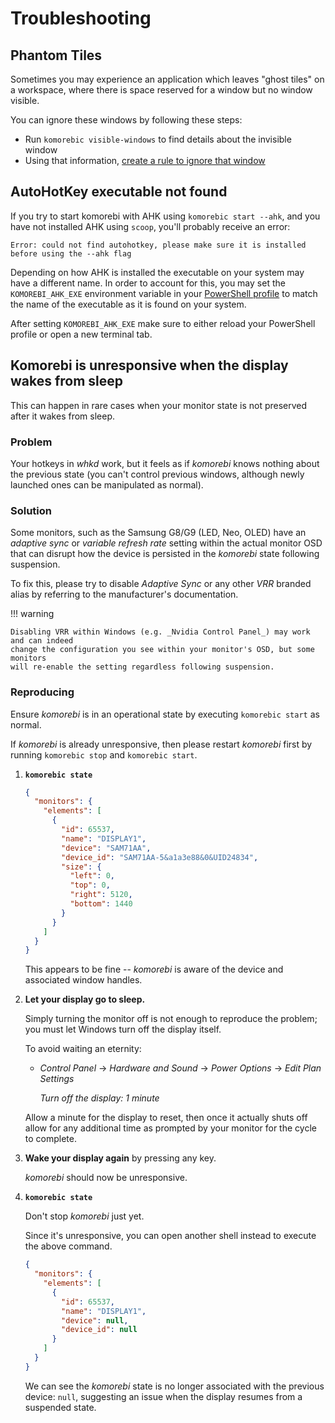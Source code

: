 # Troubleshooting

## Phantom Tiles

Sometimes you may experience an application which leaves "ghost tiles" on a workspace, where there is space reserved for
a window but no window visible.

You can ignore these windows by following these steps:

* Run `komorebic visible-windows` to find details about the invisible window
* Using that information, [create a rule to ignore that window](common-workflows/ignore-windows.md)

## AutoHotKey executable not found

If you try to start komorebi with AHK using `komorebic start --ahk`, and you have
not installed AHK using `scoop`, you'll probably receive an error:

```text
Error: could not find autohotkey, please make sure it is installed before using the --ahk flag
```

Depending on how AHK is installed the executable on your system may have a
different name. In order to account for this, you may set the `KOMOREBI_AHK_EXE`
environment variable in your
[PowerShell profile](https://learn.microsoft.com/en-us/powershell/module/microsoft.powershell.core/about/about_profiles?view=powershell-7.4)
to match the name of the executable as it is found on your system.

After setting `KOMOREBI_AHK_EXE` make sure to either reload your PowerShell
profile or open a new terminal tab.

## Komorebi is unresponsive when the display wakes from sleep

This can happen in rare cases when your monitor state is not preserved after it
wakes from sleep.

### Problem

Your hotkeys in _whkd_ work, but it feels as if _komorebi_ knows nothing about
the previous state (you can't control previous windows, although newly launched ones
can be manipulated as normal).

### Solution

Some monitors, such as the Samsung G8/G9 (LED, Neo, OLED) have an _adaptive
sync_ or _variable refresh rate_ setting within the actual monitor OSD that can
disrupt how the device is persisted in the _komorebi_ state following suspension.

To fix this, please try to disable _Adaptive Sync_ or any other _VRR_ branded
alias by referring to the manufacturer's documentation.

!!! warning

    Disabling VRR within Windows (e.g. _Nvidia Control Panel_) may work and can indeed
    change the configuration you see within your monitor's OSD, but some monitors
    will re-enable the setting regardless following suspension.

### Reproducing

Ensure _komorebi_ is in an operational state by executing `komorebic start` as
normal.

If _komorebi_ is already unresponsive, then please restart _komorebi_ first by
running `komorebic stop` and `komorebic start`.

1. **`komorebic state`**

   ```json
   {
     "monitors": {
       "elements": [
         {
           "id": 65537,
           "name": "DISPLAY1",
           "device": "SAM71AA",
           "device_id": "SAM71AA-5&a1a3e88&0&UID24834",
           "size": {
             "left": 0,
             "top": 0,
             "right": 5120,
             "bottom": 1440
           }
         }
       ]
     }
   }
   ```

   This appears to be fine -- _komorebi_ is aware of the device and associated
   window handles.

2. **Let your display go to sleep.**

   Simply turning the monitor off is not enough to reproduce the problem; you must
   let Windows turn off the display itself.

   To avoid waiting an eternity:

    - _Control Panel_ -> _Hardware and Sound_ -> _Power Options_ -> _Edit Plan
      Settings_

      _Turn off the display: 1 minute_

   Allow a minute for the display to reset, then once it actually shuts off
   allow for any additional time as prompted by your monitor for the cycle to
   complete.

3. **Wake your display again** by pressing any key.

   _komorebi_ should now be unresponsive.

4. **`komorebic state`**

   Don't stop _komorebi_ just yet.

   Since it's unresponsive, you can open another shell instead to execute the above command.

   ```json
   {
     "monitors": {
       "elements": [
         {
           "id": 65537,
           "name": "DISPLAY1",
           "device": null,
           "device_id": null
         }
       ]
     }
   }
   ```

   We can see the _komorebi_ state is no longer associated with the previous
   device: `null`, suggesting an issue when the display resumes from a suspended
   state.
